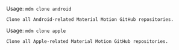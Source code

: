 Usage: `mdm clone android`

    Clone all Android-related Material Motion GitHub repositories.

Usage: `mdm clone apple`

    Clone all Apple-related Material Motion GitHub repositories.
